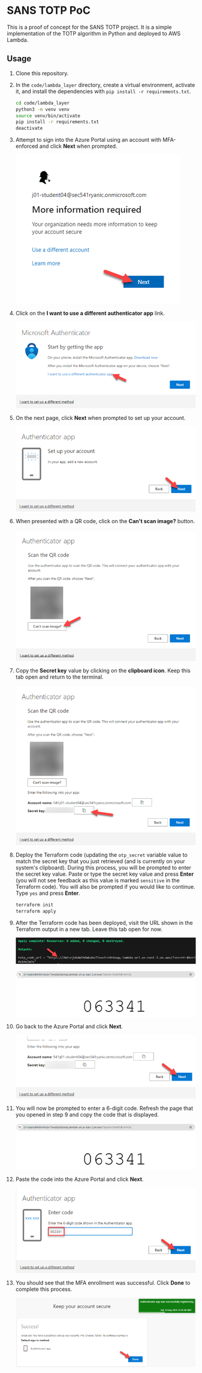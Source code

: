 # SANS TOTP PoC

This is a proof of concept for the SANS TOTP project. It is a simple implementation of the TOTP algorithm in Python and deployed to AWS Lambda.

## Usage

1. Clone this repository.

2. In the `code/lambda_layer` directory, create a virtual environment, activate it, and install the dependencies with `pip install -r requirements.txt`.

    ```bash
    cd code/lambda_layer
    python3 -m venv venv
    source venv/bin/activate
    pip install -r requirements.txt
    deactivate
    ```

3. Attempt to sign into the Azure Portal using an account with MFA-enforced and click **Next** when prompted.

    ![More information required prompt](images/more_info_required.png)

4. Click on the **I want to use a different authenticator app** link.

    ![Different app link](images/different_app_link.png)

5. On the next page, click **Next** when prompted to set up your account.

    ![Set up your account prompt](images/set_up_your_account.png)

6. When presented with a QR code, click on the **Can't scan image?** button.

    ![Can't scan image button](images/cant_scan_image.png)

7. Copy the **Secret key** value by clicking on the **clipboard icon**. Keep this tab open and return to the terminal.

    ![Secret key value](images/secret_key.png)

8. Deploy the Terraform code (updating the `otp_secret` variable value to match the secret key that you just retrieved (and is currently on your system's clipboard). During this process, you will be prompted to enter the secret key value. Paste or type the secret key value and press **Enter** (you will not see feedback as this value is marked `sensitive` in the Terraform code). You will also be prompted if you would like to continue. Type `yes` and press **Enter**.

    ```bash
    terraform init
    terraform apply
    ```

9. After the Terraform code has been deployed, visit the URL shown in the Terraform output in a new tab. Leave this tab open for now.

    ![Terraform output](images/terraform_output.png)

    ![MFA App page](images/6_digit_code.png)

10. Go back to the Azure Portal and click **Next**.

    ![Next button](images/next_button.png)

11. You will now be prompted to enter a 6-digit code. Refresh the page that you opened in step 9 and copy the code that is displayed.

    ![6-digit code](images/6_digit_code.png)

12. Paste the code into the Azure Portal and click **Next**.

    ![Next button](images/next_button_again.png)

13. You should see that the MFA enrollment was successful. Click **Done** to complete this process.

    ![MFA enrollment successful](images/success.png)
